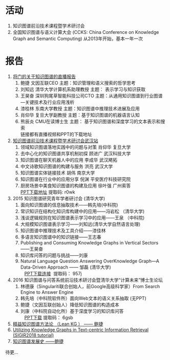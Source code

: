 # 活动  
1. 知识图谱前沿技术课程暨学术研讨会
2. 全国知识图谱与语义计算大会 (CCKS: China Conference on Knowledge Graph and Semantic Computing) 从2013年开始，基本一年一次  
# 报告
1. [将门的关于知识图谱的直播报告](https://mp.weixin.qq.com/s?__biz=MzAxMzc2NDAxOQ==&mid=502876225&idx=1&sn=25894a894cc2c58214ddde13e0a8ef93&chksm=03907c9d34e7f58b07c3ee360c3cfb52aa78721a0aa619aee0370ae821028c04951769c1b8c8&mpshare=1&scene=1&srcid=0424OUSwLOi0TCnmLMrZOhtC#rd)  
    1. 鲍捷 文因互联CEO 主题：知识管理和语义搜索的哲学思考  
    2. 刘知远 清华大学计算机系助理教授 主题： 表示学习与知识获取  
    3. 王昊奋 深圳狗尾草智能科技公司CTO 主题：从通用知识图谱到行业图谱—关键技术及行业应用浅析  
    4. 漆桂林 东南大学教授 主题：知识图谱中推理技术进展及应用  
    5. 肖仰华 复旦大学副教授 主题：基于知识图谱的机器语言认知  
    6. 熊辰炎 CMU在读博士生  主题： 基于知识图谱和深度学习的文本表示和搜索  
    链接都有直播视频和PPT的下载地址  
2. [知识图谱前沿技术课程暨学术研讨会武汉站](https://mp.weixin.qq.com/s?__biz=MzI4OTY2MzAzMA==&mid=2247483689&idx=1&sn=eda3acdae5d011c5abf84708f7c478dd&chksm=ec2af070db5d7966c9c46f503b4c7129c7076e4ce31b911d06275f07fbb25cc6b3a3ce9a4e4e&mpshare=1&scene=1&srcid=0504hDaoSrGOcfIfTQz9x8y4#rd)  
    1. 领域知识图谱落地实践中的问题与对策  肖仰华  复旦大学  
    2. 去中心化的知识图谱共享机制初探 顾进广 武汉科技大学  
    3. 知识图谱在聊天机器人中的应用 李成华 武汉飔拓
    4. 中文诗歌知识图谱的构建与服务 洪亮 武汉大学  
    5. 知识图谱实体链接技术 胡伟 南京大学
    6. 知识图谱在行业中的应用分享 倪渊 平安医疗科技研究院
    7. 厨房场景中美食知识图谱的构建及应用 徐叶强 广州索答  
    [PPT下载地址](https://pan.baidu.com/s/1DouKcwGs0_POnL3d1OXh4w) 提取码: r0wk  
3. 2015 知识图谱研究青年学者研讨会 (清华大学)   
    1. 面向知识图谱的信息抽取技术——韩先培(中科院)  
    2. 常识知识在结构化知识库构建中的应用——冯岩松 （清华大学)  
    3. 浅谈逻辑规则在知识图谱表示学习中的应用——王泉 （中科院)   
    4. 大规模知识图谱表示学习——刘知远(清华大学自然语言处理)  
    5. 知识图谱中推理技术及工具介绍——漆佳林  
    6. 多语言知识图谱中的知识链接——王志春  
    7. Publishing and Consuming Knowledge Graphs in Vertical Sectors——王昊奋   
    8. 知识库问答的问题与挑战——刘康  
    9. Natural Language Question Answering OverKnowledge Graph—A Data-Driven Approach —— 邹磊 (清华大学)  
    [PPT下载连接](https://pan.baidu.com/s/1SWIVETSAx_5ynilT9RfEyA)  提取码： 957j  
4. 2016 知识图谱与问答系统前沿技术研讨会暨清华大学“计算未来”博士生论坛  
    1. 林德康（Singulariti联合创始人，前Google高级科学家）From Search Engine to Answer Engine   
    2. 韩先培（中科院软件所）面向Web文本的语义关系抽取 (无PPT)  
    3. 鲍捷（文因互联创始人）降低知识图谱的构造成本  
    4. 刘康（中科院自动化所）基于深度学习的知识库问答  
    [PPT下载](https://pan.baidu.com/s/1U6rm7MIWL6cgXcR-l564dA) 提取码： 6gsb  
5. [精益知识图谱方法论 （Lean KG ） —— 鲍捷](http://blog.memect.cn/wp-content/uploads/2016/09/2016-09-19_ccks.pdf)    
6. [Utilizing Knowledge Graphs in Text-centric Information Retrieval (SIGIR2018 tutorial)](https://github.com/laura-dietz/tutorial-utilizing-kg)
7. [知识图谱发展史 ——鲍捷](https://edu.csdn.net/course/detail/9028)

待更...   
